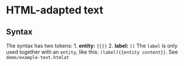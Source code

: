 # HTML-adapted text

## Syntax
The syntax has two tokens:
    1. **entity:** `{{}}`
    2. **label:** `()`
The `label` is only used together with an `entity`, like this: `(label){{entity content}}`. See `demo/example-text.htmlat`

